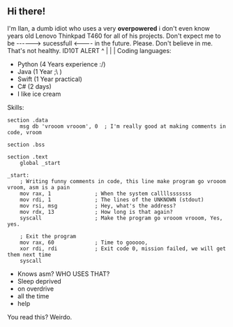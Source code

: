 ## Hi there!

I'm Ilan, a dumb idiot who uses a very **overpowered** i don't even know years old Lenovo Thinkpad T460 for all of his projects. Don't expect me to be ------> sucessfull <---- in the future. Please. Don't believe in me. That's not healthy.             ID10T ALERT
                                                                          ^
                                                                          |
                                                                          |
                                                                          |
Coding languages:
- Python (4 Years experience :/)
- Java (1 Year ;\ )
- Swift (1 Year practical)
- C# (2 days)
- I like ice cream

Skills:

```
section .data
    msg db 'vrooom vrooom', 0  ; I'm really good at making comments in code, vroom

section .bss

section .text
    global _start

_start:
    ; Writing funny comments in code, this line make program go vrooom vroom, asm is a pain
    mov rax, 1              ; When the system callllsssssss
    mov rdi, 1              ; The lines of the UNKNOWN (stdout)
    mov rsi, msg            ; Hey, what's the address?
    mov rdx, 13             ; How long is that again? 
    syscall                 ; Make the program go vrooom vrooom, Yes, yes.

    ; Exit the program
    mov rax, 60             ; Time to gooooo, 
    xor rdi, rdi            ; Exit code 0, mission failed, we will get them next time
    syscall
```
- Knows asm? WHO USES THAT?
- Sleep deprived
- on overdrive
- all the time
- help

You read this? Weirdo.
